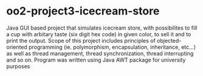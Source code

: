 # oo2-project3-icecream-store
Java GUI based project that simulates icecream store, with possibilites to fill a cup with arbitary taste (six digit hex code) in given color, to sell it and to print the output. Scope of this project includes principles of objected-oriented programming (ie. polymorphism, encapsulation, inheritance, etc...) as well as thread management, thread synchronization, thread interrupting and so on. Program was written using Java AWT package for university purposes
